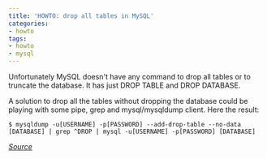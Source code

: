 ```yaml
---
title: 'HOWTO: drop all tables in MySQL'
categories:
- howto
tags:
- howto
- mysql
---
```

Unfortunately MySQL doesn't have any command to drop all tables or to truncate
the database. It has just DROP TABLE and DROP DATABASE.

A solution to drop all the tables without dropping the database could be
playing with some pipe, grep and mysql/mysqldump client. Here the result:

```    
$ mysqldump -u[USERNAME] -p[PASSWORD] --add-drop-table --no-data [DATABASE] | grep ^DROP | mysql -u[USERNAME] -p[PASSWORD] [DATABASE]
```
  
_[Source](http://www.thingy-ma-jig.co.uk/blog/10-10-2006/mysql-drop-all-tables)_
